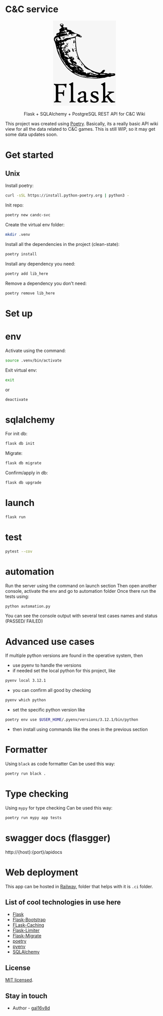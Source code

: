 # C&C service

<p align="center">
  <img width="200" src="flask-logo.png" alt="Flask logo">
  <p align="center">
    Flask + SQLAlchemy + PostgreSQL REST API for C&C Wiki
  </p>
</p>


This project was created using [Poetry](https://python-poetry.org/).
Basically, its a really basic API wiki view for all the data related to C&C games.
This is still WIP, so it may get some data updates soon.

# Get started

## Unix

Install poetry:

```bash
curl -sSL https://install.python-poetry.org | python3 -
```

Init repo:

```bash
poetry new candc-svc
```

Create the virtual env folder:

```bash
mkdir .venv
```

Install all the dependencies in the project (clean-state):

```bash
poetry install
```

Install any dependency you need:

```bash
poetry add lib_here
```

Remove a dependency you don't need:

```bash
poetry remove lib_here
```

# Set up

# env

Activate using the command:

```bash
source .venv/bin/activate
```

Exit virtual env:

```bash
exit
```

or

```bash
deactivate
```

# sqlalchemy

For init db:

```bash
flask db init
```

Migrate:

```bash
flask db migrate
```

Confirm/apply in db:

```bash
flask db upgrade
```

# launch

```bash
flask run
```

# test

```bash
pytest --cov
```

# automation

Run the server using the command on launch section
Then open another console, activate the env and go to automation folder
Once there run the tests using:

```bash
python automation.py
```

You can see the console output with several test cases names and status (PASSED/ FAILED)

# Advanced use cases

If multiple python versions are found in the operative system, then
- use pyenv to handle the versions
- if needed set the local python for this project, like
```bash
pyenv local 3.12.1
```
- you can confirm all good by checking
```bash
pyenv which python
```
- set the specific python version like
```bash
poetry env use $USER_HOME/.pyenv/versions/3.12.1/bin/python
```
- then install using commands like the ones in the previous section

# Formatter

Using `black` as code formatter
Can be used this way:
```bash
poetry run black .
```

# Type checking
Using `mypy` for type checking
Can be used this way:
```bash
poetry run mypy app tests
```

# swagger docs (flasgger)

http://{host}:{port}/apidocs

# Web deployment

This app can be hosted in [Railway](https://railway.app), folder that helps with it is `.ci` folder.

## List of cool technologies in use here

- [Flask](https://flask.palletsprojects.com/en/2.3.x/)
- [Flask-Bootstrap](https://pythonhosted.org/Flask-Bootstrap/)
- [FLask-Caching](https://flask-caching.readthedocs.io/en/latest/index.html)
- [Flask-Limiter](https://flask-limiter.readthedocs.io/en/stable/)
- [Flask-Migrate](https://flask-migrate.readthedocs.io/en/latest/index.html)
- [poetry](https://python-poetry.org/)
- [pyenv](https://github.com/pyenv/pyenv)
- [SQLAlchemy](https://www.sqlalchemy.org/)

## License

[MIT licensed](LICENSE).

## Stay in touch

- Author - [gal16v8d](https://github.com/gal16v8d)